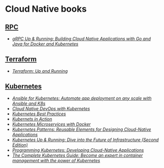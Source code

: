 # Cloud Native books

## [RPC](./books/RPC/)

* [_gRPC Up & Running: Building Cloud Native Applications with Go and Java for Docker and Kubernetes_](./books/RPC/gRPC%20Up%20%20Running%20Building%20Cloud%20Native%20Applications%20with%20Go%20and%20Java%20for%20Docker%20and%20Kubernetes%20(Kasun%20Indrasiri%20Danesh%20Kuruppu)%20(Z-Library).pdf)

## [Terraform](./books/Terraform/)

* [_Terraform: Up and Running_](./books/Terraform/dokumen.pub_terraform-up-and-running-writing-infrastructure-as-code-3nbsped-1098116747-9781098116743.pdf)

## [Kubernetes](./books/Kubernetes/)

* [_Ansible for Kubernetes: Automate app deployment on any scale with Ansible and K8s_](./books/Kubernetes/Ansible%20for%20Kubernetes%20Automate%20app%20deployment%20on%20any%20scale%20with%20Ansible%20and%20K8s%20(Jeff%20Geerling)%20(Z-Library).pdf)
* [_Cloud Native DevOps with Kubernetes_](./books/Kubernetes/Cloud%20Native%20DevOps%20with%20Kubernetes%20(John%20Arundel,%20Justin%20Domingus)%20(Z-Library).pdf)
* [_Kubernetes Best Practices_](./books/Kubernetes/dokumen.pub_kubernetes-best-practices-blueprints-for-building-successful-applications-on-kubernetes-2nbsped-1098142160-9781098142162.pdf)
* [_Kubernets in Action_](./books/Kubernetes/Kubernetes%20in%20Action%20(Marko%20Luksa)%20(Z-Library).pdf)
* [_Kubernetes Microservices with Docker_](./books/Kubernetes/Kubernetes%20Microservices%20with%20Docker%20(Deepak%20Vohra)%20(Z-Library).pdf)
* [_Kubernetes Patterns: Reusable Elements for Designing Cloud-Native Applications_](./books/Kubernetes/Kubernetes%20Patterns%20Reusable%20Elements%20for%20Designing%20Cloud-Native%20Applications%20(Bilgin%20Ibryam,%20Roland%20Huß)%20(Z-Library).pdf)
* [_Kubernetes Up & Running: Dive into the Future of Infrastructure (Second Edition)_](./books/Kubernetes/Kubernetes%20Up%20and%20Running%20Dive%20Into%20the%20Future%20of%20Infrastructure%20(Brendan%20Burns,%20Joe%20Beda,%20Kelsey%20Hightower)%20(Z-Library).pdf)
* [_Programming Kubernetes: Developing Cloud-Native Applications_](./books/Kubernetes/dokumen.pub_programming-kubernetes-developing-cloud-native-applications-1nbsped-1492047104-9781492047100.pdf)
* [_The Complete Kubernetes Guide: Become an expert in container management with the power of Kubernetes_](./books/Kubernetes/The%20Complete%20Kubernetes%20Guide%20Become%20an%20expert%20in%20container%20management%20with%20the%20power%20of%20Kubernetes%20(Jonathan%20Baier,%20Gigi%20Sayfan,%20Jesse%20White)%20(Z-Library).pdf)